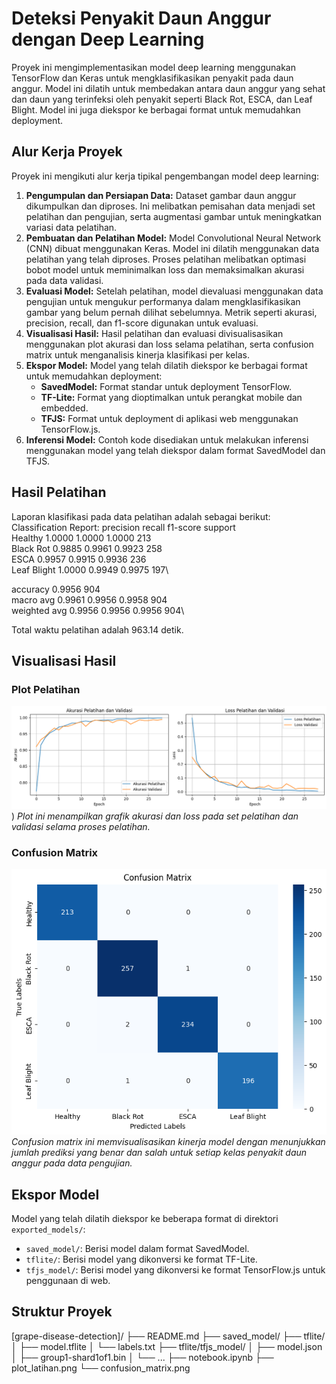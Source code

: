 # Deteksi Penyakit Daun Anggur dengan Deep Learning
Proyek ini mengimplementasikan model deep learning menggunakan TensorFlow dan Keras untuk mengklasifikasikan penyakit pada daun anggur. Model ini dilatih untuk membedakan antara daun anggur yang sehat dan daun yang terinfeksi oleh penyakit seperti Black Rot, ESCA, dan Leaf Blight. Model ini juga diekspor ke berbagai format untuk memudahkan deployment.

## Alur Kerja Proyek
Proyek ini mengikuti alur kerja tipikal pengembangan model deep learning:
1.  **Pengumpulan dan Persiapan Data:** Dataset gambar daun anggur dikumpulkan dan diproses. Ini melibatkan pemisahan data menjadi set pelatihan dan pengujian, serta augmentasi gambar untuk meningkatkan variasi data pelatihan.
2.  **Pembuatan dan Pelatihan Model:** Model Convolutional Neural Network (CNN) dibuat menggunakan Keras. Model ini dilatih menggunakan data pelatihan yang telah diproses. Proses pelatihan melibatkan optimasi bobot model untuk meminimalkan loss dan memaksimalkan akurasi pada data validasi.
3.  **Evaluasi Model:** Setelah pelatihan, model dievaluasi menggunakan data pengujian untuk mengukur performanya dalam mengklasifikasikan gambar yang belum pernah dilihat sebelumnya. Metrik seperti akurasi, precision, recall, dan f1-score digunakan untuk evaluasi.
4.  **Visualisasi Hasil:** Hasil pelatihan dan evaluasi divisualisasikan menggunakan plot akurasi dan loss selama pelatihan, serta confusion matrix untuk menganalisis kinerja klasifikasi per kelas.
5.  **Ekspor Model:** Model yang telah dilatih diekspor ke berbagai format untuk memudahkan deployment:
    * **SavedModel:** Format standar untuk deployment TensorFlow.
    * **TF-Lite:** Format yang dioptimalkan untuk perangkat mobile dan embedded.
    * **TFJS:** Format untuk deployment di aplikasi web menggunakan TensorFlow.js.
6.  **Inferensi Model:** Contoh kode disediakan untuk melakukan inferensi menggunakan model yang telah diekspor dalam format SavedModel dan TFJS.

## Hasil Pelatihan
Laporan klasifikasi pada data pelatihan adalah sebagai berikut:
Classification Report:
precision    recall  f1-score   support\
 Healthy     1.0000    1.0000    1.0000       213\
Black Rot     0.9885    0.9961    0.9923       258\
ESCA     0.9957    0.9915    0.9936       236\
Leaf Blight     1.0000    0.9949    0.9975       197\

accuracy                         0.9956       904\
macro avg     0.9961    0.9956    0.9958       904\
weighted avg     0.9956    0.9956    0.9956       904\

Total waktu pelatihan adalah 963.14 detik.

## Visualisasi Hasil

### Plot Pelatihan

![Plot Pelatihan](https://github.com/107rasyid/grape-disease-prediction-cnn/blob/main/plot%20pelatihan%20model.png))
_Plot ini menampilkan grafik akurasi dan loss pada set pelatihan dan validasi selama proses pelatihan._

### Confusion Matrix

![Confusion Matrix](https://raw.githubusercontent.com/107rasyid/grape-disease-prediction-cnn/main/confusion%20matrix.png)
_Confusion matrix ini memvisualisasikan kinerja model dengan menunjukkan jumlah prediksi yang benar dan salah untuk setiap kelas penyakit daun anggur pada data pengujian._

## Ekspor Model
Model yang telah dilatih diekspor ke beberapa format di direktori `exported_models/`:
* `saved_model/`: Berisi model dalam format SavedModel.
* `tflite/`: Berisi model yang dikonversi ke format TF-Lite.
* `tfjs_model/`: Berisi model yang dikonversi ke format TensorFlow.js untuk penggunaan di web.

## Struktur Proyek
[grape-disease-detection]/
├── README.md
├── saved_model/
├── tflite/
│   ├── model.tflite
│   └── labels.txt
├── tflite/tfjs_model/
│   ├── model.json
│   ├── group1-shard1of1.bin
│   └── ...
├── notebook.ipynb
├── plot_latihan.png
└── confusion_matrix.png
